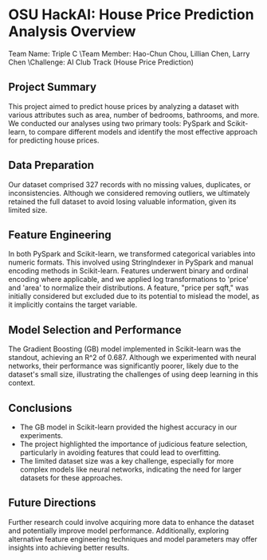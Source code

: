 # OSU HackAI: House Price Prediction Analysis Overview

Team Name: Triple C
\Team Member: Hao-Chun Chou, Lillian Chen, Larry Chen
\Challenge: AI Club Track (House Price Prediction)

## Project Summary
This project aimed to predict house prices by analyzing a dataset with various attributes such as area, number of bedrooms, bathrooms, and more. We conducted our analyses using two primary tools: PySpark and Scikit-learn, to compare different models and identify the most effective approach for predicting house prices.

## Data Preparation
Our dataset comprised 327 records with no missing values, duplicates, or inconsistencies. Although we considered removing outliers, we ultimately retained the full dataset to avoid losing valuable information, given its limited size.

## Feature Engineering
In both PySpark and Scikit-learn, we transformed categorical variables into numeric formats. This involved using StringIndexer in PySpark and manual encoding methods in Scikit-learn. Features underwent binary and ordinal encoding where applicable, and we applied log transformations to 'price' and 'area' to normalize their distributions. A feature, "price per sqft," was initially considered but excluded due to its potential to mislead the model, as it implicitly contains the target variable.

## Model Selection and Performance
The Gradient Boosting (GB) model implemented in Scikit-learn was the standout, achieving an R^2 of 0.687. Although we experimented with neural networks, their performance was significantly poorer, likely due to the dataset's small size, illustrating the challenges of using deep learning in this context.

## Conclusions
 - The GB model in Scikit-learn provided the highest accuracy in our experiments.
 - The project highlighted the importance of judicious feature selection, particularly in avoiding features that could lead to overfitting.
 - The limited dataset size was a key challenge, especially for more complex models like neural networks, indicating the need for larger datasets for these approaches.

## Future Directions
Further research could involve acquiring more data to enhance the dataset and potentially improve model performance. Additionally, exploring alternative feature engineering techniques and model parameters may offer insights into achieving better results.

